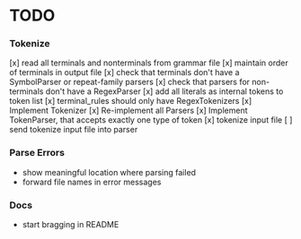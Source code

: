 # TODO

### Tokenize
[x] read all terminals and nonterminals from grammar file
[x] maintain order of terminals in output file
[x] check that terminals don't have a SymbolParser or repeat-family parsers
[x] check that parsers for non-terminals don't have a RegexParser
[x] add all literals as internal tokens to token list
[x] terminal_rules should only have RegexTokenizers
[x] Implement Tokenizer
[x] Re-implement all Parsers
[x] Implement TokenParser, that accepts exactly one type of token
[x] tokenize input file
[ ] send tokenize input file into parser

### Parse Errors
- show meaningful location where parsing failed
- forward file names in error messages

### Docs
- start bragging in README
